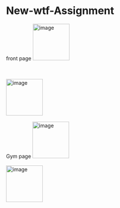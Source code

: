 # New-wtf-Assignment

front page
<img  width="100" height="100" Justify-content="center" alt="image" src="https://paste.pics/27fbf1975a6861978a00816281c0c07c">

<br>
<br>


<img  width="100" height="100" Justify-content="center" alt="image" src="https://paste.pics/f2a1be189e2d071941e13c1f2ef316f8">


<br>
<br>
Gym page
<img   width="100" height="100" Justify-content="center" alt="image" src="https://paste.pics/fae6c2dd24bf6d3593be5a04a01871ae">
<br>
<br>
<img   width="100" height="100" Justify-content="center" alt="image" src="https://paste.pics/357f8a65a20e3b73546ed36360c086b0">
